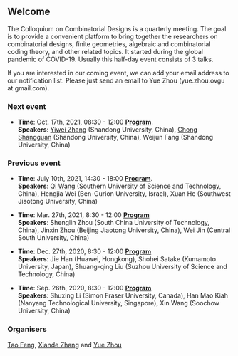 ## Welcome

The Colloquium on Combinatorial Designs is a quarterly meeting. The goal is to provide a convenient platform to bring together the researchers on combinatorial designs, finite geometries, algebraic and combinatorial coding theory, and other related topics. It started during the global pandemic of COVID-19. Usually this half-day event consists of 3 talks.

If you are interested in our coming event, we can add your email address to our notification list. Please just send an email to Yue Zhou (yue.zhou.ovgu at gmail.com).

### Next event

* **Time**: Oct. 17th, 2021, 08:30 - 12:00 **<a target="_blank" href="./5.pdf">Program</a>**.       
**Speakers**: [Yiwei Zhang](https://faculty.sdu.edu.cn/ywzhang) (Shandong University, China), [Chong Shangguan](https://faculty.sdu.edu.cn/sgc) (Shandong University, China), Weijun Fang (Shandong University, China)

### Previous event

* **Time**: July 10th, 2021, 14:30 - 18:00 **<a target="_blank" href="./4.pdf">Program</a>**.       
**Speakers**: [Qi Wang](https://faculty.sustech.edu.cn/wangqi/) (Southern University of Science and Technology, China), Hengjia Wei (Ben-Gurion University, Israel), Xuan He (Southwest Jiaotong University, China)

* **Time**: Mar. 27th, 2021, 8:30 - 12:00 **[Program](https://yue-zhou-ovgu.github.io/Colloquium/3.pdf)**    
**Speakers**: Shenglin Zhou (South China University of Technology, China), Jinxin Zhou (Beijing Jiaotong University, China), Wei Jin (Central South University, China)


* **Time**: Dec. 27th, 2020, 8:30 - 12:00 **[Program](https://./2.pdf)**    
**Speakers**: Jie Han (Huawei, Hongkong), Shohei Satake (Kumamoto University, Japan), Shuang-qing Liu (Suzhou University of Science and Technology, China)

* **Time**: Sep. 26th, 2020, 8:30 - 12:00  **[Program](https://./1.pdf)**    
**Speakers**: Shuxing Li (Simon Fraser University, Canada), Han Mao Kiah (Nanyang Technological University, Singapore), Xin Wang (Soochow University, China)

### Organisers
[Tao Feng](https://person.zju.edu.cn/en/tfeng), [Xiande Zhang](http://staff.ustc.edu.cn/~drzhangx/) and [Yue Zhou](https://sites.google.com/site/yuejoezhou/)
